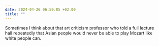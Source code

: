 ```yaml
---
date: 2024-04-26 06:50:05 +02:00
title: ""
---
```


Sometimes I think about that art criticism professor who told a full lecture hall repeatedly that Asian people would never be able to play Mozart like white people can.
